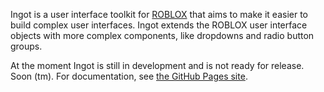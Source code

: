 Ingot is a user interface toolkit for [ROBLOX](https://roblox.com) that aims to make it easier to build complex user interfaces. Ingot extends the ROBLOX user interface objects with more complex components, like dropdowns and radio button groups.

At the moment Ingot is still in development and is not ready for release. Soon (tm). For documentation, see [the GitHub Pages site](https://memorypenguin.github.io/rbxingot).